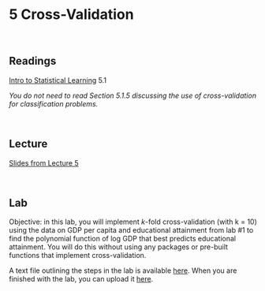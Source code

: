 # 5 Cross-Validation  

<br>

## Readings  

[Intro to Statistical Learning](https://www.statlearning.com/) 5.1  
  
_You do not need to read Section 5.1.5 discussing the use of cross-validation for classification problems._

<br>

## Lecture 

[Slides from Lecture 5](https://pjakiela.github.io/ECON370/L5-CV-2024-handout.pdf)  

<br>

## Lab

Objective: in this lab, you will implement $k$-fold cross-validation (with k = 10) using the data on GDP per capita and educational attainment from lab #1 to find the polynomial function of log GDP that best predicts educational attainment. You will do this without using any packages or pre-built functions that implement cross-validation.  

A text file outlining the steps in the lab is available [here](ECON370-lab5.txt). When you are finished with the lab, you can upload it [here]().  

<br>
